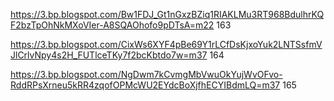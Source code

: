 https://3.bp.blogspot.com/Bw1FDJ_Gt1nGxzBZiq1RIAKLMu3RT968BdulhrKQF2bzTpOhNkMXoVIer-A8SQAOhofo9pDTsA=m22 163

https://3.bp.blogspot.com/CixWs6XYF4pBe69Y1rLCfDsKjxoYuk2LNTSsfmVJlCrlvNpy4s2H_FUTlceTKy7f2bcKbtdo7w=m37 164

https://3.bp.blogspot.com/NgDwm7kCvmgMbVwuOkYujWvOFvo-RddRPsXrneu5kRR4zqofOPMcWU2EYdcBoXjfhECYIBdmLQ=m37 165

